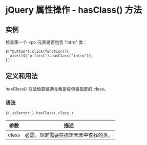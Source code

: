 # jQuery 属性操作 - hasClass() 方法



## 实例

检查第一个 &lt;p&gt; 元素是否包含 "intro" 类：

```
$("button").click(function(){
  alert($("p:first").hasClass("intro"));
});

```

## 定义和用法

hasClass() 方法检查被选元素是否包含指定的 class。

### 语法

```
$(_selector_).hasClass(_class_)
```

| 参数 | 描述 |
| --- | --- |
| class | 必需。规定需要在指定元素中查找的类。 |



